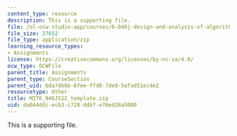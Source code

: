 ```yaml
---
content_type: resource
description: This is a supporting file.
file: /ol-ocw-studio-app/courses/6-046j-design-and-analysis-of-algorithms-spring-2012/da044ddcecb3c728ddbfe76ed26a5080_MIT6_046JS12_template.zip
file_size: 27652
file_type: application/zip
learning_resource_types:
- Assignments
license: https://creativecommons.org/licenses/by-nc-sa/4.0/
ocw_type: OCWFile
parent_title: Assignments
parent_type: CourseSection
parent_uid: bda74b8b-6fee-ffd8-7de9-5efad51ec4e2
resourcetype: Other
title: MIT6_046JS12_template.zip
uid: da044ddc-ecb3-c728-ddbf-e76ed26a5080
---
```

This is a supporting file.